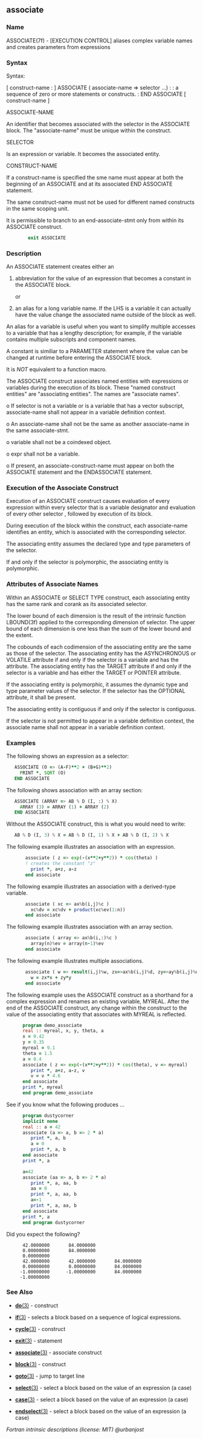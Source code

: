 ## associate

### **Name**
   ASSOCIATE(7f) - [EXECUTION CONTROL] aliases complex variable names
   and creates parameters from expressions

### **Syntax**
Syntax:

  [ construct-name : ] ASSOCIATE ( associate-name => selector ...)
    :
    : a sequence of zero or more statements or constructs.
    :
  END ASSOCIATE [ construct-name ]

   ASSOCIATE-NAME

   An identifier that becomes associated with the selector in the
   ASSOCIATE block. The "associate-name" must be unique within the
   construct.

   SELECTOR

   Is an expression or variable. It becomes the associated entity.

   CONSTRUCT-NAME

   If a construct-name is specified the sme name must appear at both
   the beginning of an ASSOCIATE and at its associated END ASSOCIATE
   statement.

   The same construct-name must not be used for different named
   constructs in the same scoping unit.

   It is permissible to branch to an end-associate-stmt only from
   within its ASSOCIATE construct.
```fortran
        exit ASSOCIATE
```
### **Description**

An ASSOCIATE statement creates either an

1. abbreviation for the value of an expression that becomes a
   constant in the ASSOCIATE block.

   or

2. an alias for a long variable name. If the LHS is a variable it
   can actually have the value change the associated name outside
   of the block as well.

An alias for a variable is useful when you want to simplify multiple
accesses to a variable that has a lengthy description; for example,
if the variable contains multiple subscripts and component names.

A constant is similiar to a PARAMETER statement where the value can be
changed at runtime before entering the ASSOCIATE block.

It is _NOT_ equivalent to a function macro.

The ASSOCIATE construct associates named entities with expressions or
variables during the execution of its block. These "named construct
entities" are "associating entities". The names are
"associate names".

  o If selector is not a variable or is a variable that
    has a vector subscript, associate-name shall not appear in
    a variable definition context.

  o An associate-name shall not be the same as another
    associate-name in the same associate-stmt.

  o variable shall not be a coindexed object.

  o expr shall not be a variable.

  o If present, an associate-construct-name must appear on both the
    ASSOCIATE statement and the ENDASSOCIATE statement.

### **Execution of the Associate Construct**

  Execution of an ASSOCIATE construct causes evaluation of every
  expression within every selector that is a variable designator and
  evaluation of every other selector , followed by execution of its
  block.

  During execution of the block within the construct, each associate-name
  identifies an entity, which is associated with the corresponding
  selector.

  The associating entity assumes the declared type and type parameters
  of the selector.

  If and only if the selector is polymorphic, the associating entity
  is polymorphic.

### **Attributes of Associate Names**

  Within an ASSOCIATE or SELECT TYPE construct, each associating entity
  has the same rank and corank as its associated selector.

  The lower bound of each dimension is the result of the intrinsic
  function LBOUND(3f) applied to the corresponding dimension of selector.
  The upper bound of each dimension is one less than the sum of the
  lower bound and the extent.

  The cobounds of each codimension of the associating entity are the same
  as those of the selector. The associating entity has the ASYNCHRONOUS
  or VOLATILE attribute if and only if the selector is a variable and has
  the attribute. The associating entity has the TARGET attribute if and
  only if the selector is a variable and has either the TARGET or POINTER
  attribute.

  If the associating entity is polymorphic, it assumes the dynamic type
  and type parameter values of the selector. If the selector has the
  OPTIONAL attribute, it shall be present.

  The associating entity is contiguous if and only if the selector
  is contiguous.

  If the selector is not permitted to appear in a variable definition
  context, the associate name shall not appear in a variable
  definition context.

### **Examples**
  The following shows an expression as a selector:
```fortran
   ASSOCIATE (O => (A-F)**2 + (B+G)**2)
     PRINT *, SQRT (O)
   END ASSOCIATE
```
  The following shows association with an array section:
```fortran
   ASSOCIATE (ARRAY => AB % D (I, :) % X)
     ARRAY (3) = ARRAY (1) + ARRAY (2)
   END ASSOCIATE
```
  Without the ASSOCIATE construct, this is what you would need to write:
```fortran
   AB % D (I, 3) % X = AB % D (I, 1) % X + AB % D (I, 2) % X
```
  The following example illustrates an association with an expression.
```fortran
       associate ( z => exp(-(x**2+y**2)) * cos(theta) )
       ! creates the constant "z"
         print *, a+z, a-z
       end associate
```
  The following example illustrates an association with a
  derived-type variable.
```fortran
       associate ( xc => ax%b(i,j)%c )
         xc%dv = xc%dv + product(xc%ev(1:n))
       end associate
```
  The following example illustrates association with an array section.
```fortran
       associate ( array => ax%b(i,:)%c )
         array(n)%ev = array(n-1)%ev
       end associate
```
  The following example illustrates multiple associations.
```fortran
       associate ( w => result(i,j)%w, zx=>ax%b(i,j)%d, zy=>ay%b(i,j)%d )
         w = zx*x + zy*y
       end associate
```
   The following example uses the ASSOCIATE construct as a shorthand for a
   complex expression and renames an existing variable, MYREAL. After the
   end of the ASSOCIATE construct, any change within the construct to the
   value of the associating entity that associates with MYREAL is reflected.
```fortran
      program demo_associate
      real :: myreal, x, y, theta, a
      x = 0.42
      y = 0.35
      myreal = 9.1
      theta = 1.5
      a = 0.4
      associate ( z => exp(-(x**2+y**2)) * cos(theta), v => myreal)
         print *, a+z, a-z, v
         v = v * 4.6
      end associate
      print *, myreal
      end program demo_associate
```
  See if you know what the following produces ...
```fortran
      program dustycorner
      implicit none
      real :: a = 42
      associate (a => a, b => 2 * a)
         print *, a, b
         a = 0
         print *, a, b
      end associate
      print *, a

      a=42
      associate (aa => a, b => 2 * a)
         print *, a, aa, b
         aa = 0
         print *, a, aa, b
         a=-1
         print *, a, aa, b
      end associate
      print *, a
      end program dustycorner
```
  Did you expect the following?
```text
      42.0000000       84.0000000
      0.00000000       84.0000000
      0.00000000
      42.0000000       42.0000000       84.0000000
      0.00000000       0.00000000       84.0000000
     -1.00000000      -1.00000000       84.0000000
     -1.00000000
```
### **See Also**

  - [**do**(3)](#do) - construct
  - [**if**(3)](#if) - selects a block based on a sequence of logical expressions.
  - [**cycle**(3)](#cycle) - construct
  - [**exit**(3)](#exit) - statement

  - [**associate**(3)](#associate) - associate construct
  - [**block**(3)](#block) - construct
  - [**goto**(3)](#goto) - jump to target line

  - [**select**(3)](#select) - select a block based on the value of an expression (a case)
  - [**case**(3)](#case) - select a block based on the value of an expression (a case)
  - [**endselect**(3)](#endselect) - select a block based on the value of an expression (a case)

 _Fortran intrinsic descriptions (license: MIT) \@urbanjost_
